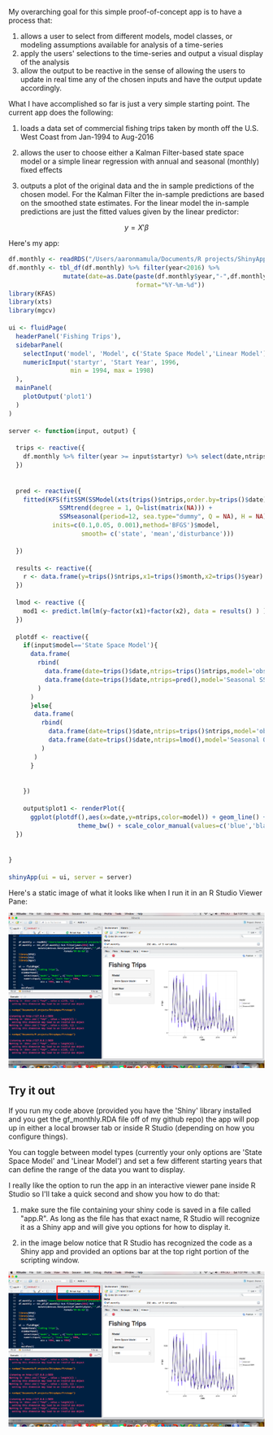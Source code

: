 My overarching goal for this simple proof-of-concept app is to have a process that:

1. allows a user to select from different models, model classes, or modeling assumptions available for analysis of a time-series 
2. apply the users' selections to the time-series and output a visual display of the analysis
3. allow the output to be reactive in the sense of allowing the users to update in real time any of the chosen inputs and have the output update accordingly.

What I have accomplished so far is just a very simple starting point.  The current app does the following:

1. loads a data set of commercial fishing trips taken by month off the U.S. West Coast from Jan-1994 to Aug-2016

2. allows the user to choose either a Kalman Filter-based state space model or a simple linear regression with annual and seasonal (monthly) fixed effects

3. outputs a plot of the original data and the in sample predictions of the chosen model.  For the Kalman Filter the in-sample predictions are based on the smoothed state estimates.  For the linear model the in-sample predictions are just the fitted values given by the linear predictor:

$$y = X' \beta$$

Here's my app:

```R
df.monthly <- readRDS("/Users/aaronmamula/Documents/R projects/ShinyApps/firstapp/gf_monthly.RDA")
df.monthly <- tbl_df(df.monthly) %>% filter(year<2016) %>%
               mutate(date=as.Date(paste(df.monthly$year,"-",df.monthly$month,"-","01",sep=""),
                                   format="%Y-%m-%d"))
library(KFAS)
library(xts)
library(mgcv)

ui <- fluidPage(
  headerPanel('Fishing Trips'),
  sidebarPanel(
    selectInput('model', 'Model', c('State Space Model','Linear Model')),
    numericInput('startyr', 'Start Year', 1996,
                 min = 1994, max = 1998)
  ),
  mainPanel(
    plotOutput('plot1')
  )
)

server <- function(input, output) {
 
  trips <- reactive({
    df.monthly %>% filter(year >= input$startyr) %>% select(date,ntrips,month,year)
  })
     

  pred <- reactive({
    fitted(KFS(fitSSM(SSModel(xts(trips()$ntrips,order.by=trips()$date) ~ 
              SSMtrend(degree = 1, Q=list(matrix(NA))) + 
              SSMseasonal(period=12, sea.type="dummy", Q = NA), H = NA),
            inits=c(0.1,0.05, 0.001),method='BFGS')$model,
                    smooth= c('state', 'mean','disturbance')))
            
  })                                       
  
  results <- reactive({ 
    r <- data.frame(y=trips()$ntrips,x1=trips()$month,x2=trips()$year)
  })
  
  lmod <- reactive ({ 
    mod1 <- predict.lm(lm(y~factor(x1)+factor(x2), data = results() ) )
  })
  
  plotdf <- reactive({
    if(input$model=='State Space Model'){
      data.frame(
        rbind(
          data.frame(date=trips()$date,ntrips=trips()$ntrips,model='observed'),
          data.frame(date=trips()$date,ntrips=pred(),model='Seasonal SSM')
        )
      )
      }else{
       data.frame(
         rbind(
           data.frame(date=trips()$date,ntrips=trips()$ntrips,model='observed'),
           data.frame(date=trips()$date,ntrips=lmod(),model='Seasonal OLS')
         )
       )
      }
    
    
    })
  
    output$plot1 <- renderPlot({
      ggplot(plotdf(),aes(x=date,y=ntrips,color=model)) + geom_line() + 
                   theme_bw() + scale_color_manual(values=c('blue','black'))
  })
    

}

shinyApp(ui = ui, server = server)


```


Here's a static image of what it looks like when I run it in an R Studio Viewer Pane:

![shinyimage](/images/shinyapp.png)

## Try it out
If you run my code above (provided you have the 'Shiny' library installed and you get the gf_monthly.RDA file off of my github repo) the app will pop up in either a local browser tab or inside R Studio (depending on how you configure things).  

You can toggle between model types (currently your only options are 'State Space Model' and 'Linear Model') and set a few different starting years that can define the range of the data you want to display.

I really like the option to run the app in an interactive viewer pane inside R Studio so I'll take a quick second and show you how to do that:

1. make sure the file containing your shiny code is saved in a file called "app.R".  As long as the file has that exact name, R Studio will recognize it as a Shiny app and will give you options for how to display it.

2. in the image below notice that R Studio has recognized the code as a Shiny app and provided an options bar at the top right portion of the scripting window.

![shinyapp1](/images/shinyapp2.png)



